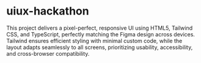 # uiux-hackathon
 This project delivers a pixel-perfect, responsive UI using HTML5, Tailwind CSS, and TypeScript, perfectly matching the Figma design across devices. Tailwind ensures efficient styling with minimal custom code, while the layout adapts seamlessly to all screens, prioritizing usability, accessibility, and cross-browser compatibility.
